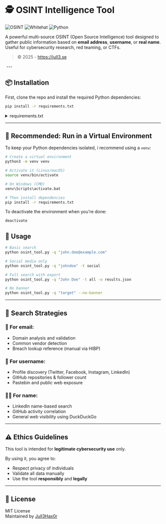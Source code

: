 
# 🕵️ OSINT Intelligence Tool

![OSINT](https://img.shields.io/badge/Category-OSINT-blue.svg)
![Whitehat](https://img.shields.io/badge/Use-Whitehat-green.svg)
![Python](https://img.shields.io/badge/Made%20with-Python-FFD43B.svg)

A powerful multi-source OSINT (Open Source Intelligence) tool designed to gather public information based on **email address**, **username**, or **real name**. Useful for cybersecurity research, red teaming, or CTFs.

> © 2025 - https://jull3.se
<img scr="https://jull3.se/demo.png">
---

## 📦 Installation

First, clone the repo and install the required Python dependencies:

```bash
pip install -r requirements.txt
```

<details>
<summary>requirements.txt</summary>

```text
requests
beautifulsoup4
colorama
```

</details>


---

## 🧪 Recommended: Run in a Virtual Environment

To keep your Python dependencies isolated, i  recommend using a `venv`:

```bash
# Create a virtual environment
python3 -m venv venv

# Activate it (Linux/macOS)
source venv/bin/activate

# On Windows (CMD)
venv\Scripts\activate.bat

# Then install dependencies
pip install -r requirements.txt
```

To deactivate the environment when you're done:

```bash
deactivate
```


## 🚀 Usage

```bash
# Basic search
python osint_tool.py -q "john.doe@example.com"

# Social media only
python osint_tool.py -q "johndoe" -t social

# Full search with export
python osint_tool.py -q "John Doe" -t all -o results.json

# No banner
python osint_tool.py -q "target" --no-banner
```

---

## 🎯 Search Strategies

### 🔐 For email:
- Domain analysis and validation
- Common vendor detection
- Breach lookup reference (manual via HIBP)

### 👤 For username:
- Profile discovery (Twitter, Facebook, Instagram, LinkedIn)
- GitHub repositories & follower count
- Pastebin and public web exposure

### 🧑‍💼 For name:
- LinkedIn name-based search
- GitHub activity correlation
- General web visibility using DuckDuckGo

---

## ⚠️ Ethics Guidelines

This tool is intended for **legitimate cybersecurity use** only.

By using it, you agree to:
- Respect privacy of individuals
- Validate all data manually
- Use the tool **responsibly** and **legally**

---

## 💬 License

MIT License  
Maintained by [Jull3Hax0r](https://jull3.se)

